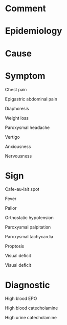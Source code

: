 # Comment

# Epidemiology

# Cause

# Symptom

Chest pain

Epigastric abdominal pain

Diaphoresis

Weight loss

Paroxysmal headache

Vertigo

Anxiousness

Nervousness

# Sign

Cafe-au-lait spot

Fever

Pallor

Orthostatic hypotension

Paroxysmal palpitation

Paroxysmal tachycardia

Proptosis

Visual deficit

Visual deficit

# Diagnostic

High blood EPO

High blood catecholamine

High urine catecholamine
